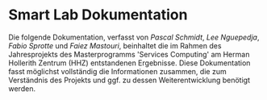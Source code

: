# Smart Lab Dokumentation

Die folgende Dokumentation, verfasst von _Pascal Schmidt_, _Lee Nguepedja_, _Fabio Sprotte_ und _Faiez Mastouri_, beinhaltet die im Rahmen des Jahresprojekts des Masterprogramms 'Services Computing' am Herman Hollerith Zentrum \(HHZ\) entstandenen Ergebnisse.  Diese Dokumentation fasst möglichst vollständig die Informationen zusammen, die zum Verständnis des Projekts und ggf. zu dessen Weiterentwicklung benötigt werden.

